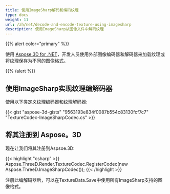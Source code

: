 ```yaml
---
title: 使用ImageSharp解码和编码纹理
type: docs
weight: 11
url: /zh/net/decode-and-encode-texture-using-imagesharp
description: 使用ImageSharp从图像文件中解码纹理
---
```

{{% alert color="primary" %}}

使用 [Aspose.3D for .NET](https://products.aspose.com/3d/net/)，开发人员使用外部图像编码器和解码器来加载纹理或将纹理保存为不同的图像格式。

{{% /alert %}}

##  **使用ImageSharp实现纹理编解码器**

使用以下类定义纹理编码器和纹理解码器:

{{< gist "aspose-3d-gists" "9563193e834f0087b554c83130fcf7c7" "TextureCodec-ImageSharpCodec.cs" >}}


##  **将其注册到 Aspose。3D**

现在让我们将其注册到Aspsoe.3D:

{{< highlight "csharp" >}}
    Aspose.ThreeD.Render.TextureCodec.RegisterCodec(new Aspose.ThreeD.ImageSharpCodec());
{{< /highlight >}}


注册此编解码器后，可以在TextureData.Save中使用所有ImageSharp支持的图像格式。

